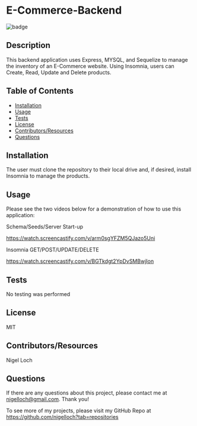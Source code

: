 #  E-Commerce-Backend

![badge](https://img.shields.io/badge/License-MIT-brightgreen)

##  Description

This backend application uses Express, MYSQL, and Sequelize to manage the inventory of an E-Commerce website. Using Insomnia, users can Create, Read, Update and Delete products.

##  Table of Contents
* [Installation](#installation)
* [Usage](#usage)
* [Tests](#tests)
* [License](#license)
* [Contributors/Resources](#contributors)
* [Questions](#questions)

##  Installation

The user must clone the repository to their local drive and, if desired, install Insomnia to manage the products.

##  Usage

Please see the two videos below for a demonstration of how to use this application:

Schema/Seeds/Server Start-up

https://watch.screencastify.com/v/arm0sgYFZM5QJazo5Uni

Insomnia GET/POST/UPDATE/DELETE

https://watch.screencastify.com/v/BGTkdgt2YpDvSMBwjIon


##  Tests

No testing was performed

##  License

MIT

##  Contributors/Resources

Nigel Loch

##  Questions

If there are any questions about this project, please contact me at <nigelloch@gmail.com>. Thank you!

To see more of my projects, please visit my GitHub Repo at <https://github.com/nigelloch?tab=repositories>

  
